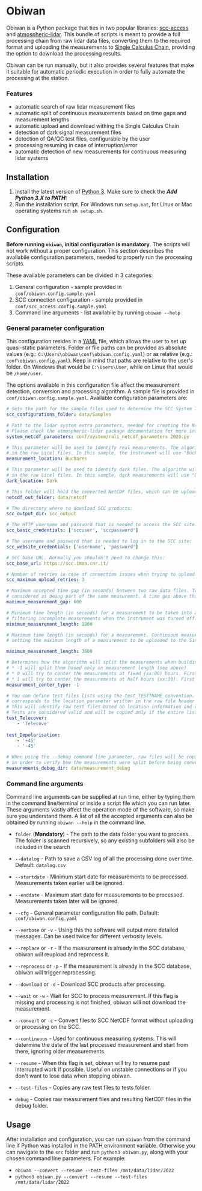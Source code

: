# Obiwan
Obiwan is a Python package that ties in two popular libraries: [scc-access](https://pypi.org/project/scc-access/) and [atmospheric-lidar](https://pypi.org/project/atmospheric-lidar/).
This bundle of scripts is meant to provide a full processing chain from raw lidar data files, converting them to the required format and uploading the measurements to
[Single Calculus Chain](https://www.earlinet.org/index.php?id=281), providing the option to download the processing results.

Obiwan can be run manually, but it also provides several features that make it suitable for automatic periodic execution in order to fully automate the processing at the station.

### Features

- automatic search of raw lidar measurement files
- automatic split of continuous measurements based on time gaps and measurement lengths
- automatic upload and download withing the Single Calculus Chain
- detection of dark signal measurement files
- detection of QA/QC test files, configurable by the user
- processing resuming in case of interruption/error
- automatic detection of new measurements for continuous measuring lidar systems

## Installation

1. Install the latest version of [Python 3](https://www.python.org/downloads/). Make sure to check the ***Add Python 3.X to PATH***!
2. Run the installation script. For Windows run `setup.bat`, for Linux or Mac operating systems run `sh setup.sh`.

## Configuration

**Before running `obiwan`, initial configuration is mandatory**. The scripts will not work without a proper configuration. This section describes the availabile configuration parameters,
needed to properly run the processing scripts.

These available parameters can be divided in 3 categories:

1. General configuration - sample provided in `conf/obiwan.config.sample.yaml`
2. SCC connection configuration - sample provided in `conf/scc_access.config.sample.yaml`
3. Command line arguments - list availabile by running `obiwan --help`

### General parameter configuration

This configuration resides in a [YAML](https://en.wikipedia.org/wiki/YAML) file, which allows the user to set up quasi-static parameters.
Folder or file paths can be provided as absolute values (e.g.: `C:\Users\obiwan\conf\obiwan.config.yaml`) or as relative (e.g.: `conf\obiwan.config.yaml`).
Keep in mind that paths are relative to the user's folder. On Windows that would be `C:\Users\User`, while on Linux that would be `/home/user`.

The options available in this configuration file affect the measurement detection, conversion and processing algorithm. A sample file is provided in `conf/obiwan.config.sample.yaml`. Available configuration parameters are:

```YAML
# Sets the path for the sample files used to determine the SCC System ID when uploading data to the Single Calculus Chain
scc_configurations_folder: data/Samples

# Path to the lidar system extra parameters, needed for creating the NetCDF files required by Single Calculus Chain.
# Please check the atmospheric-lidar package documentation for more information.
system_netcdf_parameters: conf/system/rali_netcdf_parameters 2020.py

# This parameter will be used to identify real measurements. The algorithm will look for this string in the location field
# in the raw Licel files. In this sample, the instrument will use "Buchares" location:
measurement_location: Buchares

# This parameter will be used to identify dark files. The algorithm will look for this string in the location field
# in the raw Licel files. In this sample, dark measurements will use "Dark" location:
dark_location: Dark

# This folder will hold the converted NetCDF files, which can be uploaded to the Single Calculus Chain:
netcdf_out_folder: data/netcdf

# The directory where to download SCC products:
scc_output_dir: scc_output

# The HTTP username and password that is needed to access the SCC site:
scc_basic_credentials: ['sccuser', 'sccpassword']

# The username and password that is needed to log in to the SCC site:
scc_website_credentials: ['username', 'password']

# SCC base URL. Normally you shouldn't need to change this:
scc_base_url: https://scc.imaa.cnr.it/

# Number of retries in case of connection issues when trying to upload measurements to the Single Calculus Chain:
scc_maximum_upload_retries: 3

# Maximum accepted time gap (in seconds) between two raw data files. Two data files with a time gap below this value will be
# considered as being part of the same measuremnt. A time gap above this value will signal a pause between two different measurements:
maximum_measurement_gap: 600

# Minimum time length (in seconds) for a measurement to be taken into account for further processing. This option is useful for
# filtering incomplete measurements when the instrument was turned off.
minimum_measurement_length: 1800

# Maximum time length (in seconds) for a measurement. Continuous measurements will be split at this length. This option is useful for
# setting the maximum length of a measurement to be uploaded to the Single Calculus Chain (usually 1 hour, or 3600 seconds).

maximum_measurement_length: 3600

# Determines how the algorithm will split the measurements when building the NetCDF files. Three values are accepted:
# * -1 will split them based only on measurement length (see above)
# * 0 will try to center the measurements at fixed (xx:00) hours. First and last measurements from a set are being excepted from this rule (depending on when the measurement started/stopped).
# * 1 will try to center the measurements at half hours (xx:30). First and last measurements from a set are being excepted from this rule (depending on when the measurement started/stopped).
measurement_center_type: -1

# You can define test files lists using the test_TESTTNAME convention. Each item in the list
# corresponds to the location parameter written in the raw file header when the test is run.
# This will identify raw test files based on location information and copies them to the "tests" folder.
# Tests are considered valid and will be copied only if the entire list of tests is present.
test_Telecover:
    - 'Telecove'
    
test_Depolarisation:
    - '+45'
    - '-45'

# When using the --debug command line parameter, raw files will be copied to the specified folder
# in order to verify how the measurements were split before being converted to SCC NetCDF files:
measurements_debug_dir: data/measurement_debug
```

### Command line arguments

Command line arguments can be supplied at run time, either by typing them in the command line/terminal or inside a script file which you can run later.
These arguments vastly affect the operation mode of the software, so make sure you understand them. A list of all the accepted arguments can also be obtained
by running `obiwan --help` in the command line.

- `folder` (**Mandatory**) - The path to the data folder you want to process. The folder is scanned recursively, so any existing subfolders will also be included
in the search

- `--datalog` - Path to save a CSV log of all the processing done over time. Default: `datalog.csv`
- `--startdate` - Minimum start date for measurements to be processed. Measurements taken earlier will be ignored.
- `--enddate` - Maximum start date for measurements to be processed. Measurements taken later will be ignored.
- `--cfg` - General parameter configuration file path. Default: `conf/obiwan.config.yaml`
- `--verbose` or `-v` - Using this the software will output more detailed messages. Can be used twice for different verbosity levels.
- `--replace` or `-r` - If the measurement is already in the SCC database, obiwan will reupload and reprocess it.
- `--reprocess` or `-p` - If the measurement is already in the SCC database, obiwan will trigger reprocessing.
- `--download` or `-d` - Download SCC products after processing.
- `--wait` or `-w` - Wait for SCC to process measurement. If this flag is missing and processing is not finished, obiwan will not download the measurement.
- `--convert` or `-c` - Convert files to SCC NetCDF format without uploading or processing on the SCC.
- `--continuous` - Used for continuous measuring systems. This will determine the date of the last processed measurement and start from there, ignoring older measurements.
- `--resume` - When this flag is set, obiwan will try to resume past interrupted work if possible. Useful on unstable connections or if you don't want to lose data when stopping obiwan.
- `--test-files` - Copies any raw test files to tests folder.
- `debug` - Copies raw measurement files and resulting NetCDF files in the debug folder.

## Usage

After installation and configuration, you can run `obiwan` from the command line if Python was installed in the PATH environment variable.
Otherwise you can navigate to the `src` folder and run `python3 obiwan.py`, along with your chosen command line parameters. For example:

- `obiwan --convert --resume --test-files /mnt/data/lidar/2022`
- `python3 obiwan.py --convert --resume --test-files /mnt/data/lidar/2022`